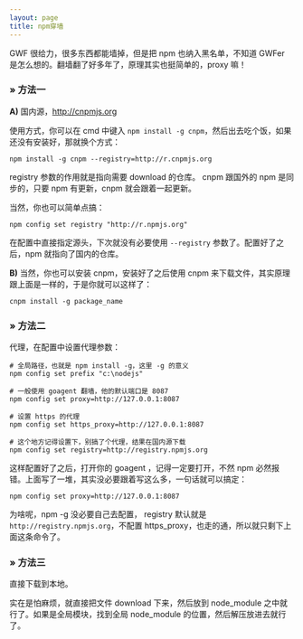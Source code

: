 ```yaml
---
layout: page
title: npm穿墙
---
```


GWF 很给力，很多东西都能墙掉，但是把 npm 也纳入黑名单，不知道 GWFer 是怎么想的。翻墙翻了好多年了，原理其实也挺简单的，proxy 嘛！

### » 方法一

**A)** 国内源，<http://cnpmjs.org>

使用方式，你可以在 cmd 中键入 `npm install -g cnpm`，然后出去吃个饭，如果还没有安装好，那就换个方式：

	npm install -g cnpm --registry=http://r.cnpmjs.org

registry 参数的作用就是指向需要 download 的仓库。 cnpm 跟国外的 npm 是同步的，只要 npm 有更新，cnpm 就会跟着一起更新。

当然，你也可以简单点搞：

	npm config set registry "http://r.npmjs.org"

在配置中直接指定源头，下次就没有必要使用 `--registry` 参数了。配置好了之后，npm 就指向了国内的仓库。

**B)** 当然，你也可以安装 cnpm，安装好了之后使用 cnpm 来下载文件，其实原理跟上面是一样的，于是你就可以这样了：

	cnpm install -g package_name

### » 方法二

代理，在配置中设置代理参数：

	# 全局路径，也就是 npm install -g，这里 -g 的意义
	npm config set prefix "c:\nodejs"

	# 一般使用 goagent 翻墙，他的默认端口是 8087
	npm config set proxy=http://127.0.0.1:8087

	# 设置 https 的代理
	npm config set https_proxy=http://127.0.0.1:8087

	# 这个地方记得设置下，别搞了个代理，结果在国内源下载
	npm config set registry=http://registry.npmjs.org

这样配置好了之后，打开你的 goagent ，记得一定要打开，不然 npm 必然报错。上面写了一堆，其实没必要跟着写这么多，一句话就可以搞定：

	npm config set proxy=http://127.0.0.1:8087

为啥呢，npm -g 没必要自己去配置， registry 默认就是 `http://registry.npmjs.org`，不配置 https_proxy，也走的通，所以就只剩下上面这条命令了。

### » 方法三

直接下载到本地。

实在是怕麻烦，就直接把文件 download 下来，然后放到 node_module 之中就行了。如果是全局模块，找到全局 node_module 的位置，然后解压放进去就行了。